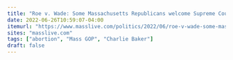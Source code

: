 ```yaml
---
title: "Roe v. Wade: Some Massachusetts Republicans welcome Supreme Court decision despite Gov. Charlie Baker’s opposition"
date: 2022-06-26T10:59:07-04:00
itemurl: "https://www.masslive.com/politics/2022/06/roe-v-wade-some-massachusetts-republicans-welcome-supreme-court-decision-despite-gov-charlie-bakers-opposition.html"
sites: "masslive.com"
tags: ["abortion", "Mass GOP", "Charlie Baker"]
draft: false
---
```


